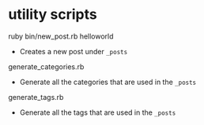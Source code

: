 # utility scripts

ruby bin/new_post.rb helloworld

- Creates a new post under `_posts` 

generate_categories.rb

- Generate all the categories that are used in the `_posts`

generate_tags.rb

- Generate all the tags that are used in the `_posts`
